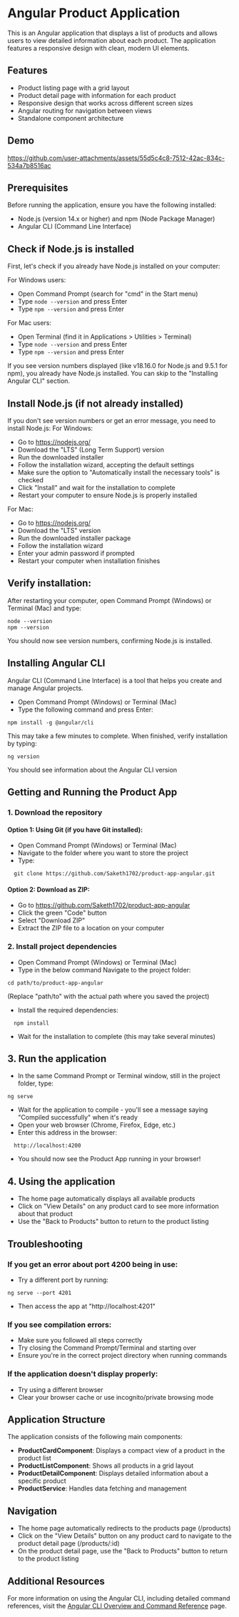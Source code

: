 # Angular Product Application

This is an Angular application that displays a list of products and allows users to view detailed information about each product. The application features a responsive design with clean, modern UI elements.

## Features

- Product listing page with a grid layout
- Product detail page with information for each product
- Responsive design that works across different screen sizes
- Angular routing for navigation between views
- Standalone component architecture

## Demo


https://github.com/user-attachments/assets/55d5c4c8-7512-42ac-834c-534a7b8516ac


## Prerequisites

Before running the application, ensure you have the following installed:

- Node.js (version 14.x or higher) and npm (Node Package Manager)
- Angular CLI (Command Line Interface)
## Check if Node.js is installed
First, let's check if you already have Node.js installed on your computer:

For Windows users:

- Open Command Prompt (search for "cmd" in the Start menu)
- Type ```node --version``` and press Enter
- Type ```npm --version``` and press Enter

For Mac users:

- Open Terminal (find it in Applications > Utilities > Terminal)
- Type ```node --version``` and press Enter
- Type ```npm --version``` and press Enter

If you see version numbers displayed (like v18.16.0 for Node.js and 9.5.1 for npm), you already have Node.js installed. You can skip to the "Installing Angular CLI" section.

## Install Node.js (if not already installed)

If you don't see version numbers or get an error message, you need to install Node.js:
For Windows:

- Go to https://nodejs.org/
- Download the "LTS" (Long Term Support) version
- Run the downloaded installer
- Follow the installation wizard, accepting the default settings
- Make sure the option to "Automatically install the necessary tools" is checked
- Click "Install" and wait for the installation to complete
- Restart your computer to ensure Node.js is properly installed

For Mac:

- Go to https://nodejs.org/
- Download the "LTS" version
- Run the downloaded installer package
- Follow the installation wizard
- Enter your admin password if prompted
- Restart your computer when installation finishes

## Verify installation:

After restarting your computer, open Command Prompt (Windows) or Terminal (Mac) and type:
```
node --version
npm --version
```
You should now see version numbers, confirming Node.js is installed.

## Installing Angular CLI

Angular CLI (Command Line Interface) is a tool that helps you create and manage Angular projects.

- Open Command Prompt (Windows) or Terminal (Mac)
- Type the following command and press Enter:
```
npm install -g @angular/cli
```
This may take a few minutes to complete. When finished, verify installation by typing:
```
ng version
```
You should see information about the Angular CLI version

## Getting and Running the Product App
### 1. Download the repository

#### Option 1: Using Git (if you have Git installed):

- Open Command Prompt (Windows) or Terminal (Mac)
- Navigate to the folder where you want to store the project
- Type:
```
  git clone https://github.com/Saketh1702/product-app-angular.git
```

#### Option 2: Download as ZIP:

- Go to https://github.com/Saketh1702/product-app-angular
- Click the green "Code" button
- Select "Download ZIP"
- Extract the ZIP file to a location on your computer

### 2. Install project dependencies

- Open Command Prompt (Windows) or Terminal (Mac)
- Type in the below command Navigate to the project folder:
```
cd path/to/product-app-angular
```
(Replace "path/to" with the actual path where you saved the project)

- Install the required dependencies:
```
  npm install
```
- Wait for the installation to complete (this may take several minutes)

## 3. Run the application

- In the same Command Prompt or Terminal window, still in the project folder, type:
```
ng serve
```
- Wait for the application to compile - you'll see a message saying "Compiled successfully" when it's ready
- Open your web browser (Chrome, Firefox, Edge, etc.)
- Enter this address in the browser:
```
  http://localhost:4200
```
- You should now see the Product App running in your browser!

## 4. Using the application

- The home page automatically displays all available products
- Click on "View Details" on any product card to see more information about that product
- Use the "Back to Products" button to return to the product listing

## Troubleshooting
### If you get an error about port 4200 being in use:

- Try a different port by running:
```
ng serve --port 4201
```
- Then access the app at "http://localhost:4201"

### If you see compilation errors:

- Make sure you followed all steps correctly
- Try closing the Command Prompt/Terminal and starting over
- Ensure you're in the correct project directory when running commands

### If the application doesn't display properly:

- Try using a different browser
- Clear your browser cache or use incognito/private browsing mode

## Application Structure
The application consists of the following main components:

- **ProductCardComponent**: Displays a compact view of a product in the product list
- **ProductListComponent**: Shows all products in a grid layout
- **ProductDetailComponent**: Displays detailed information about a specific product
- **ProductService**: Handles data fetching and management

## Navigation

- The home page automatically redirects to the products page (/products)
- Click on the "View Details" button on any product card to navigate to the product detail page (/products/:id)
- On the product detail page, use the "Back to Products" button to return to the product listing


## Additional Resources

For more information on using the Angular CLI, including detailed command references, visit the [Angular CLI Overview and Command Reference](https://angular.dev/tools/cli) page.
